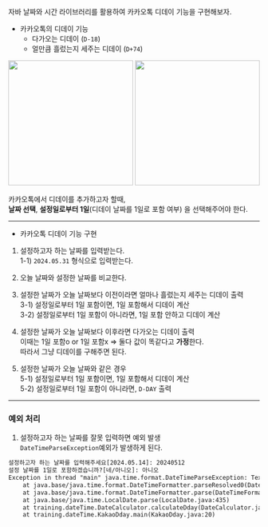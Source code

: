 자바 날짜와 시간 라이브러리를 활용하여 카카오톡 디데이 기능을 구현해보자.

- 카카오톡의 디데이 기능  
  - 다가오는 디데이 (`D-18`)
  - 얼만큼 흘렀는지 세주는 디데이 (`D+74`)

<img src="https://github.com/sihyun10/java-training/assets/92582664/a1d4a31c-e43b-4bb8-a16d-ca35a7bc99ab" with="160" height="250"/>

<img src="https://github.com/sihyun10/java-training/assets/92582664/022e9451-6243-4d2f-954a-61c5fae92f90" with="160" height="250"/>   

카카오톡에서 디데이를 추가하고자 할때,   
**날짜 선택**, **설정일로부터 1일**(디데이 날짜를 1일로 포함 여부) 을 선택해주어야 한다.   

---------------------------------

- 카카오톡 디데이 기능 구현  
1) 설정하고자 하는 날짜를 입력받는다.  
  1-1) `2024.05.31` 형식으로 입력받는다.

2) 오늘 날짜와 설정한 날짜를 비교한다.  

3) 설정한 날짜가 오늘 날짜보다 이전이라면 얼마나 흘렀는지 세주는 디데이 출력  
  3-1) 설정일로부터 1일 포함이면, 1일 포함해서 디데이 계산  
  3-2) 설정일로부터 1일 포함이 아니라면, 1일 포함 안하고 디데이 계산  
4) 설정한 날짜가 오늘 날짜보다 이후라면 다가오는 디데이 출력  
 이때는 1일 포함o or 1일 포함x => 둘다 값이 똑같다고 **가정**한다.  
 따라서 그냥 디데이를 구해주면 된다.
5) 설정한 날짜가 오늘 날짜와 같은 경우  
  5-1) 설정일로부터 1일 포함이면, 1일 포함해서 디데이 계산  
  5-2) 설정일로부터 1일 포함이 아니라면, `D-DAY` 출력

----------------------------------

### 예외 처리

1) 설정하고자 하는 날짜를 잘못 입력하면 예외 발생   
`DateTimeParseException`예외가 발생하게 된다.

```dtd
설정하고자 하는 날짜를 입력해주세요[2024.05.14]: 20240512
설정 날짜를 1일로 포함하겠습니까?[네/아니오]: 아니오
Exception in thread "main" java.time.format.DateTimeParseException: Text '20240512' could not be parsed at index 0
	at java.base/java.time.format.DateTimeFormatter.parseResolved0(DateTimeFormatter.java:2108)
	at java.base/java.time.format.DateTimeFormatter.parse(DateTimeFormatter.java:2010)
	at java.base/java.time.LocalDate.parse(LocalDate.java:435)
	at training.dateTime.DateCalculator.calculateDday(DateCalculator.java:12)
	at training.dateTime.KakaoDday.main(KakaoDday.java:20)
```
